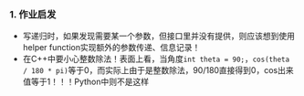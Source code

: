 ### 1. 作业启发

- 写递归时，如果发现需要某一个参数，但接口里并没有提供，则应该想到使用helper function实现额外的参数传递、信息记录！
- 在C++中要小心整数除法！表面上看，当角度`int theta = 90;`，`cos(theta / 180 * pi)`等于0，而实际上由于是整数除法，90/180直接得到0，cos出来值等于1！！！Python中则不是这样